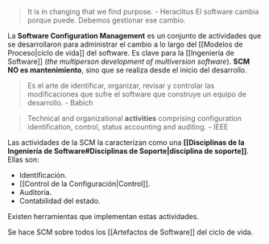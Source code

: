 >It is in changing that we find purpose. - Heraclitus
>El software cambia porque puede. Debemos gestionar ese cambio.

La **Software Configuration Management** es un conjunto de actividades que se desarrollaron para administrar el cambio a lo largo del [[Modelos de Proceso|ciclo de vida]] del software. Es clave para la [[Ingeniería de Software]] (*the multiperson development of multiversion software*). **SCM NO es mantenimiento**, sino que se realiza desde el inicio del desarrollo.

> Es el arte de identificar, organizar, revisar y controlar las modificaciones que sufre el software que construye un equipo de desarrollo. - Babich

>Technical and organizational **activities** comprising configuration identification, control, status accounting and auditing. - IEEE

Las actividades de la SCM la caracterizan como una **[[Disciplinas de la Ingeniería de Software#Disciplinas de Soporte|disciplina de soporte]]**. Ellas son:

- Identificación.
- [[Control de la Configuración|Control]].
- Auditoría.
- Contabilidad del estado.

Existen herramientas que implementan estas actividades.

Se hace SCM sobre todos los [[Artefactos de Software]] del ciclo de vida.